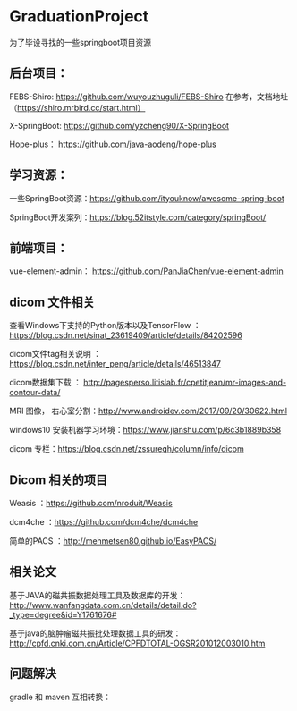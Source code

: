 # GraduationProject
为了毕设寻找的一些springboot项目资源

## 后台项目：
FEBS-Shiro: https://github.com/wuyouzhuguli/FEBS-Shiro
在参考，文档地址（https://shiro.mrbird.cc/start.html）

X-SpringBoot: https://github.com/yzcheng90/X-SpringBoot

Hope-plus： https://github.com/java-aodeng/hope-plus

## 学习资源：
一些SpringBoot资源：https://github.com/ityouknow/awesome-spring-boot

SpringBoot开发案列：https://blog.52itstyle.com/category/springBoot/





## 前端项目：
vue-element-admin： https://github.com/PanJiaChen/vue-element-admin

## dicom 文件相关
查看Windows下支持的Python版本以及TensorFlow ： https://blog.csdn.net/sinat_23619409/article/details/84202596

dicom文件tag相关说明 ： https://blog.csdn.net/inter_peng/article/details/46513847

dicom数据集下载 ： http://pagesperso.litislab.fr/cpetitjean/mr-images-and-contour-data/

MRI 图像， 右心室分割：http://www.androidev.com/2017/09/20/30622.html

windows10 安装机器学习环境：https://www.jianshu.com/p/6c3b1889b358

dicom 专栏：https://blog.csdn.net/zssureqh/column/info/dicom

## Dicom 相关的项目
Weasis ：https://github.com/nroduit/Weasis

dcm4che ：https://github.com/dcm4che/dcm4che

简单的PACS ：http://mehmetsen80.github.io/EasyPACS/


## 相关论文

基于JAVA的磁共振数据处理工具及数据库的开发： http://www.wanfangdata.com.cn/details/detail.do?_type=degree&id=Y1761676#

基于java的脑肿瘤磁共振批处理数据工具的研发： http://cpfd.cnki.com.cn/Article/CPFDTOTAL-OGSR201012003010.htm

## 问题解决
gradle 和 maven 互相转换： 



